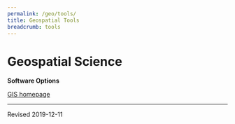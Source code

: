 ```yaml
---
permalink: /geo/tools/
title: Geospatial Tools
breadcrumb: tools
---
```


# Geospatial Science

**Software Options**

[GIS homepage](gis/)




----
Revised 2019-12-11

